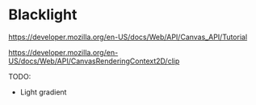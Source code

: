 # Blacklight

https://developer.mozilla.org/en-US/docs/Web/API/Canvas_API/Tutorial


https://developer.mozilla.org/en-US/docs/Web/API/CanvasRenderingContext2D/clip

TODO: 
- Light gradient